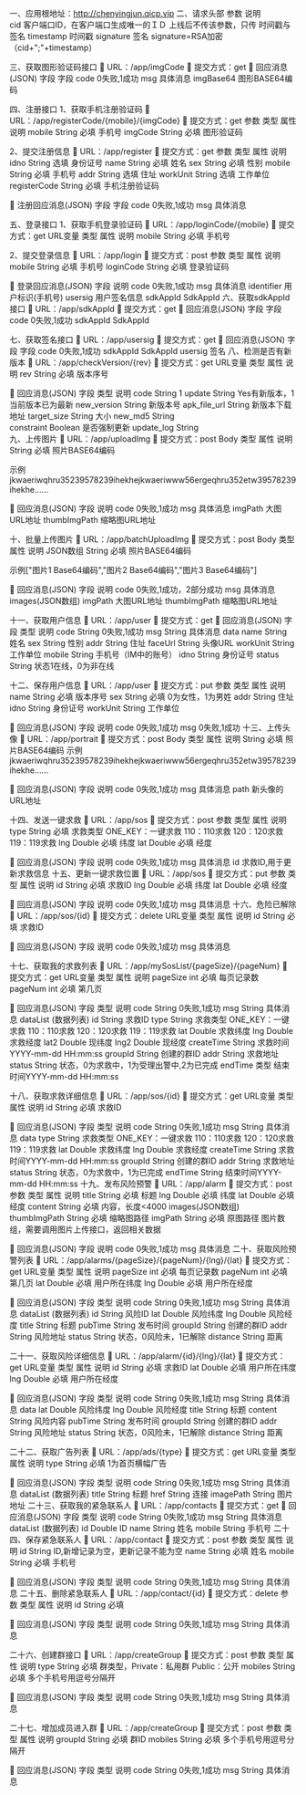一、应用根地址：http://chenyingjun.qicp.vip
二、请求头部
参数	说明	
cid	客户端口ID，在客户端口生成唯一的ＩＤ	上线后不传该参数，只传
时间戳与签名
timestamp	时间戳	
signature	签名 signature=RSA加密（cid+";"+timestamp）	

三、获取图形验证码接口
	URL：/app/imgCode
	提交方式：get
	回应消息(JSON)
字段	字段
code	0失败,1成功
msg	具体消息
imgBase64	图形BASE64编码

四、注册接口
1、获取手机注册验证码
	URL：/app/registerCode/{mobile}/{imgCode}
	提交方式：get
参数	类型	属性	说明
mobile	String	必填	手机号
imgCode	String	必填	图形验证码

2、提交注册信息
	URL：/app/register
	提交方式：get
参数	类型	属性	说明
idno	String	选填	身份证号
name	String	必填	姓名
sex	String	必填	性别
mobile	String	必填	手机号
addr	String	选填	住址
workUnit	String	选填	工作单位
registerCode	String	必填	手机注册验证码

	注册回应消息(JSON)
字段	字段
code	0失败,1成功
msg	具体消息

五、登录接口
1、获取手机登录验证码
	URL：/app/loginCode/{mobile}
	提交方式：get
URL变量	类型	属性	说明
mobile	String	必填	手机号

2、提交登录信息
	URL：/app/login
	提交方式：post
参数	类型	属性	说明
mobile	String	必填	手机号
loginCode	String	必填	登录验证码

	登录回应消息(JSON)
字段	说明
code	0失败,1成功
msg	具体消息
identifier	用户标识(手机号)
usersig	用户签名信息
sdkAppId	SdkAppId
六、获取sdkAppId接口
	URL：/app/sdkAppId
	提交方式：get
	回应消息(JSON)
字段	字段
code	0失败,1成功
sdkAppId	SdkAppId

七、获取签名接口
	URL：/app/usersig
	提交方式：get
	回应消息(JSON)
字段	字段
code	0失败,1成功
sdkAppId	SdkAppId
usersig	签名
八、检测是否有新版本
	URL：/app/checkVersion/{rev}
	提交方式：get
URL变量	类型	属性	说明
rev	String	必填	版本序号

	回应消息(JSON)
字段	类型	说明
code	String	1
update	String	Yes有新版本，1当前版本已为最新
new_version	String	新版本号
apk_file_url	String	新版本下载地址
target_size	String	大小
new_md5	String	
constraint	Boolean	是否强制更新
update_log	String	
九、上传图片
	URL：/app/uploadImg
	提交方式：post
Body	类型	属性	说明
	String	必填	照片BASE64编码

示例jkwaeriwqhru35239578239ihekhejkwaeriwww56ergeqhru352etw39578239ihekhe……

	回应消息(JSON)
字段	说明
code	0失败,1成功
msg	具体消息
imgPath	大图URL地址
thumbImgPath	缩略图URL地址

十、批量上传图片
	URL：/app/batchUploadImg
	提交方式：post
Body	类型	属性	说明
JSON数组	String	必填	照片BASE64编码

示例["图片1 Base64编码","图片2 Base64编码","图片3 Base64编码"]

	回应消息(JSON)
字段	说明
code	0失败,1成功，2部分成功
msg	具体消息
images(JSON数组)	imgPath	大图URL地址
	thumbImgPath	缩略图URL地址

十一、获取用户信息
	URL：/app/user
	提交方式：get
	回应消息(JSON)
字段	类型	说明
code	String	0失败,1成功
msg	String	具体消息
data	name	String	姓名
	sex	String	性别
	addr	String	住址
	faceUrl	String	头像URL
	workUnit	String	工作单位
	mobile	String	手机号（IM中的账号）
	idno	String	身份证号
	status	String	状态1在线，0为非在线

十二、保存用户信息
	URL：/app/user
	提交方式：put
参数	类型	属性	说明
name	String	必填	版本序号
sex	String	必填	0为女性，1为男姓
addr	String		住址
idno	String		身份证号
workUnit	String		工作单位

	回应消息(JSON)
字段	说明
code	0失败,1成功
msg	0失败,1成功
十三、上传头像
	URL：/app/portrait
	提交方式：post
Body	类型	属性	说明
String	必填	照片BASE64编码
示例jkwaeriwqhru35239578239ihekhejkwaeriwww56ergeqhru352etw39578239ihekhe……

	回应消息(JSON)
字段	说明
code	0失败,1成功
msg	具体消息
path	新头像的URL地址

十四、发送一键求救
	URL：/app/sos
	提交方式：post
参数	类型	属性	说明
type	String	必填	求救类型
ONE_KEY：一键求救
110：110求救
120：120求救
119：119求救
lng	Double	必填	纬度
lat	Double	必填	经度

	回应消息(JSON)
字段	说明
code	0失败,1成功
msg	具体消息
id	求救ID,用于更新求救信息
十五、更新一键求救位置
	URL：/app/sos
	提交方式：put
参数	类型	属性	说明
id	String	必填	求救ID
lng	Double	必填	纬度
lat	Double	必填	经度

	回应消息(JSON)
字段	说明
code	0失败,1成功
msg	具体消息
十六、危险已解除
	URL：/app/sos/{id}
	提交方式：delete
URL变量	类型	属性	说明
id	String	必填	求救ID

	回应消息(JSON)
字段	说明
code	0失败,1成功
msg	具体消息


十七、获取我的求救列表
	URL：/app/mySosList/{pageSize}/{pageNum}
	提交方式：get
URL变量	类型	属性	说明
pageSize	int	必填	每页记录数
pageNum	int	必填	第几页

	回应消息(JSON)
字段	类型	说明
code	String	0失败,1成功
msg	String	具体消息
dataList
(数据列表)	id	String	求救ID
	type	String	求救类型
ONE_KEY：一键求救
110：110求救
120：120求救
119：119求救
	lat	Double	求救纬度
	lng	Double	求救经度
	lat2	Double	现纬度
	lng2	Double	现经度
	createTime	String	求救时间YYYY-mm-dd HH:mm:ss
	groupId	String	创建的群ID
	addr	String	求救地址
	status	String	状态，0为求救中，1为受理出警中,2为已完成
	endTime	类型	结束时间YYYY-mm-dd HH:mm:ss


十八、获取求救详细信息
	URL：/app/sos/{id}
	提交方式：get
URL变量	类型	属性	说明
id	String	必填	求救ID

	回应消息(JSON)
字段	类型	说明
code	String	0失败,1成功
msg	String	具体消息
data	type	String	求救类型
ONE_KEY：一键求救
110：110求救
120：120求救
119：119求救
	lat	Double	求救纬度
	lng	Double	求救经度
	createTime	String	求救时间YYYY-mm-dd HH:mm:ss
	groupId	String	创建的群ID
	addr	String	求救地址
	status	String	状态，0为求救中，1为已完成
	endTime	String	结束时间YYYY-mm-dd HH:mm:ss
十九、发布风险预警
	URL：/app/alarm
	提交方式：post
参数	类型	属性	说明
title	String	必填	标题
lng	Double	必填	纬度
lat	Double	必填	经度
content	String	必填	内容，长度<4000
images(JSON数组)	thumbImgPath	String	必填	缩略图路径
	imgPath	String	必填	原图路径
图片数组，需要调用图片上传接口，返回相关数据

	回应消息(JSON)
字段	说明
code	0失败,1成功
msg	具体消息
二十、获取风险预警列表
	URL：/app/alarms/{pageSize}/{pageNum}/{lng}/{lat}
	提交方式：get
URL变量	类型	属性	说明
pageSize	int	必填	每页记录数
pageNum	int	必填	第几页
lat	Double	必填	用户所在纬度
lng	Double	必填	用户所在经度

	回应消息(JSON)
字段	类型	说明
code	String	0失败,1成功
msg	String	具体消息
dataList
(数据列表)	id	String	风险ID
	lat	Double	风险纬度
	lng	Double	风险经度
	title	String	标题
	pubTime	String	发布时间
	groupId	String	创建的群ID
	addr	String	风险地址
	status	String	状态，0风险未，1已解除
	distance	String	距离

二十一、获取风险详细信息
	URL：/app/alarm/{id}/{lng}/{lat}
	提交方式：get
URL变量	类型	属性	说明
id	String	必填	求救ID
lat	Double	必填	用户所在纬度
lng	Double	必填	用户所在经度

	回应消息(JSON)
字段	类型	说明
code	String	0失败,1成功
msg	String	具体消息
data	lat	Double	风险纬度
	lng	Double	风险经度
	title	String	标题
	content	String	风险内容
	pubTime	String	发布时间
	groupId	String	创建的群ID
	addr	String	风险地址
	status	String	状态，0风险未，1已解除
	distance	String	距离


二十二、获取广告列表
	URL：/app/ads/{type}
	提交方式：get
URL变量	类型	属性	说明
type	String	必填	1为首页横幅广告

	回应消息(JSON)
字段	类型	说明
code	String	0失败,1成功
msg	String	具体消息
dataList
(数据列表)	title	String	标题
	href	String	连接
	imagePath	String	图片地址
二十三、获取我的紧急联系人
	URL：/app/contacts
	提交方式：get
	回应消息(JSON)
字段	类型	说明
code	String	0失败,1成功
msg	String	具体消息
dataList
(数据列表)	id	Double	ID
	name	String	姓名
	mobile	String	手机号
二十四、保存紧急联系人
	URL：/app/contact
	提交方式：post
参数	类型	属性	说明
id	String		ID,新增记录为空，更新记录不能为空
name	String	必填	姓名
mobile	String	必填	手机号

	回应消息(JSON)
字段	类型	说明
code	String	0失败,1成功
msg	String	具体消息
二十五、删除紧急联系人
	URL：/app/contact/{id}
	提交方式：delete
参数	类型	属性	说明
id	String	必填	

	回应消息(JSON)
字段	类型	说明
code	String	0失败,1成功
msg	String	具体消息

二十六、创建群接口
	URL：/app/createGroup
	提交方式：post
参数	类型	属性	说明
type	String	必填	群类型，Private：私用群
Public：公开
mobiles	String	必填	多个手机号用逗号分隔开

	回应消息(JSON)
字段	类型	说明
code	String	0失败,1成功
msg	String	具体消息

二十七、增加成员进入群
	URL：/app/createGroup
	提交方式：post
参数	类型	属性	说明
groupId	String	必填	群ID
mobiles	String	必填	多个手机号用逗号分隔开

	回应消息(JSON)
字段	类型	说明
code	String	0失败,1成功
msg	String	具体消息

